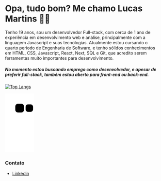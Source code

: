 # Opa, tudo bom? Me chamo Lucas Martins 👋😎

Tenho 19 anos, sou um desenvolvedor Full-stack, com cerca de 1 ano de experiência em desenvolvimento web e análise, principalmente com a linguagem Javascript e suas tecnologias. Atualmente estou cursando o quarto período de Engenharia de Software, e tenho sólidos conhecimentos em HTML, CSS, Javascript, React, Next, SQL e Git, que acredito serem ferramentas muito importantes para desenvolvimento.  
   
##### No momento estou buscando emprego como desenvolvedor, e apesar de preferir full-stack, também estou aberto para front-end ou back-end.
   
[![Top Langs](https://github-readme-stats.vercel.app/api/top-langs/?username=LucasLMartins&layout=compact)](https://github.com/LucasLMartins/github-readme-stats)   
   
![Snake animation](https://github.com/LucasLMartins/LucasLMartins/blob/output/github-contribution-grid-snake.svg)
    
### Contato
- [Linkedin](https://www.linkedin.com/in/lucasluanmartins/)

<!--
**LucasLMartins/LucasLMartins** is a ✨ _special_ ✨ repository because its `README.md` (this file) appears on your GitHub profile.

Here are some ideas to get you started:

- 🔭 I’m currently working on ...
- 🌱 I’m currently learning ...
- 👯 I’m looking to collaborate on ...
- 🤔 I’m looking for help with ...
- 💬 Ask me about ...
- 📫 How to reach me: ...
- 😄 Pronouns: ...
- ⚡ Fun fact: ...
-->

